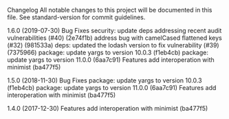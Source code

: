 Changelog
All notable changes to this project will be documented in this file. See standard-version for commit guidelines.

1.6.0 (2019-07-30)
Bug Fixes
security: update deps addressing recent audit vulnerabilities (#40) (2e74f1b)
address bug with camelCased flattened keys (#32) (981533a)
deps: updated the lodash version to fix vulnerability (#39) (7375966)
package: update yargs to version 10.0.3 (f1eb4cb)
package: update yargs to version 11.0.0 (6aa7c91)
Features
add interoperation with minimist (ba477f5)

1.5.0 (2018-11-30)
Bug Fixes
package: update yargs to version 10.0.3 (f1eb4cb)
package: update yargs to version 11.0.0 (6aa7c91)
Features
add interoperation with minimist (ba477f5)

1.4.0 (2017-12-30)
Features
add interoperation with minimist (ba477f5)
